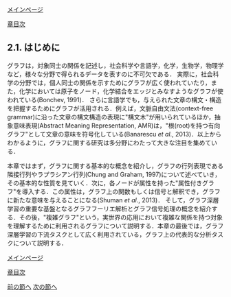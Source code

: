 [メインページ](../../index.markdown)

[章目次](./chap2.md)
## 2.1. はじめに

グラフは，対象同士の関係を記述し，社会科学や言語学，化学，生物学，物理学など，様々な分野で得られるデータを表すのに不可欠である．
実際に，社会科学の分野では，個人同士の関係を示すためにグラフが広く使われていたり，また，化学においては原子をノード，化学結合をエッジとみなすようなグラフが使われている(Bonchev,
1991)．
さらに言語学でも，与えられた文章の構文・構造を把握するためにグラフが活用される．例えば，文脈自由文法(context-free
grammar)に沿った文章の構文構造の表現に"構文木"が用いられているほか，抽象意味表現(Abstract
Meaning Representation,
AMR)は，"根(root)を持つ有向グラフ"として文章の意味を符号化している(Banarescu
*et al*.,
2013)．以上からわかるように，グラフに関する研究は多分野にわたって大きな注目を集めている．

本章ではまず，グラフに関する基本的な概念を紹介し，グラフの行列表現である隣接行列やラプラシアン行列(Chung
and Graham,
1997)について述べていき，その基本的な性質を見ていく．次に，各ノードが属性を持った"属性付きグラフ"を導入する．この属性は，グラフ上の関数もしくは信号と解釈でき，グラフに新たな意味を与えることになる(Shuman
*et al*., 2013)．
そして，グラフ深層学習の重要な基盤となるグラフフーリエ解析とグラフ信号処理の概念を紹介する．その後，"複雑グラフ"という，実世界の応用において複雑な関係を持つ対象を理解するために利用されるグラフについて説明する．本章の最後では，グラフ深層学習の下流タスクとして広く利用されている，グラフ上の代表的な分析タスクについて説明する．


[メインページ](../../index.markdown)

[章目次](./chap2.md)

[前の節へ](./subsection_00.md) [次の節へ](./subsection_02.md)
